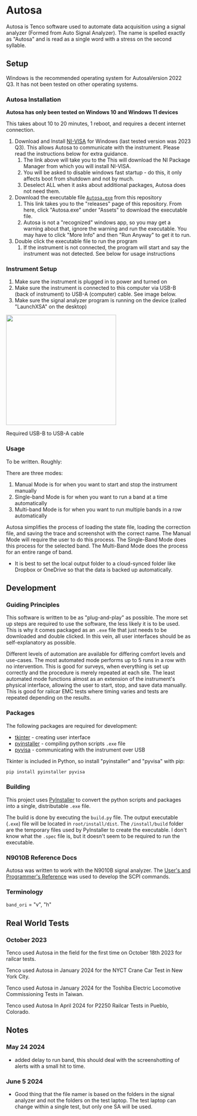 # Autosa

Autosa is Tenco software used to automate data acquisition using a signal analyzer (Formed from Auto Signal Analyzer). The name is spelled exactly as "Autosa" and is read as a single word with a stress on the second syllable.

## Setup

Windows is the recommended operating system for AutosaVersion 2022 Q3. It has not been tested on other operating systems.

### Autosa Installation

**Autosa has only been tested on Windows 10 and Windows 11 devices**

This takes about 10 to 20 minutes, 1 reboot, and requires a decent internet connection.

1. Download and Install [NI-VISA](https://www.ni.com/en/support/downloads/drivers/download.ni-visa.html) for Windows (last tested version was 2023 Q3). This allows Autosa to communicate with the instrument. Please read the instructions below for extra guidance.
   1. The link above will take you to the This will download the NI Package Manager from which you will install NI-VISA.
   2. You will be asked to disable windows fast startup - do this, it only affects boot from shutdown and not by much.
   3. Deselect ALL when it asks about additional packages, Autosa does not need them.
2. Download the executable file [`Autosa.exe`](https://github.com/ThisTemba/autosa/releases/latest) from this repository
   1. This link takes you to the "releases" page of this repository. From here, click "Autosa.exe" under "Assets" to download the executable file.
   2. Autosa is not a "recognized" windows app, so you may get a warning about that, ignore the warning and run the executable. You may have to click "More Info" and then "Run Anyway" to get it to run.
3. Double click the executable file to run the program
   1. If the instrument is not connected, the program will start and say the instrument was not detected. See below for usage instructions

### Instrument Setup

1. Make sure the instrument is plugged in to power and turned on
2. Make sure the instrument is connected to this computer via USB-B (back of instrument) to USB-A (computer) cable. See image below.
3. Make sure the signal analyzer program is running on the device (called "LaunchXSA" on the desktop)

<img src="https://github.com/ThisTemba/autosa/assets/36087610/0b688734-af36-4af1-bae5-a3874f0893b7" width="300px" />

Required USB-B to USB-A cable

### Usage

To be written. Roughly:

There are three modes:
1. Manual Mode is for when you want to start and stop the instrument manually
2. Single-band Mode is for when you want to run a band at a time automatically
3. Multi-band Mode is for when you want to run multiple bands in a row automatically

Autosa simplifies the process of loading the state file, loading the correction file, and saving the trace and screenshot with the correct name. The Manual Mode will require the user to do this process. The Single-Band Mode does this process for the selected band. The Multi-Band Mode does the process for an entire range of band.

- It is best to set the local output folder to a cloud-synced folder like Dropbox or OneDrive so that the data is backed up automatically.

## Development

### Guiding Principles

This software is written to be as "plug-and-play" as possible. The more set up steps are required to use the software, the less likely it is to be used. This is why it comes packaged as an `.exe` file that just needs to be downloaded and double clicked. In this vein, all user interfaces should be as self-explanatory as possible.

Different levels of automation are available for differing comfort levels and use-cases. The most automated mode performs up to 5 runs in a row with no intervention. This is good for surveys, when everything is set up correctly and the procedure is merely repeated at each site. The least automated mode functions almost as an extension of the instrument's physical interface, allowing the user to start, stop, and save data manually. This is good for railcar EMC tests where timing varies and tests are repeated depending on the results.

### Packages

The following packages are required for development:

- [tkinter](https://tkdocs.com/) - creating user interface
- [pyinstaller](https://pyinstaller.org/en/stable/) - compiling python scripts `.exe` file
- [pyvisa](https://pyvisa.readthedocs.io/en/latest/) - communicating with the instrument over USB

Tkinter is included in Python, so install "pyinstaller" and "pyvisa" with pip:

```bash
pip install pyinstaller pyvisa
```

### Building

This project uses [PyInstaller](https://pyinstaller.org/en/stable/) to convert the python scripts and packages into a single, distributable `.exe` file.

The build is done by executing the `build.py` file. The output executable (`.exe`) file will be located in `root/install/dist`. The `/install/build` folder are the temporary files used by PyInstaller to create the executable. I don't know what the `.spec` file is, but it doesn't seem to be required to run the executable.

### N9010B Reference Docs

Autosa was written to work with the N9010B signal analyzer. The [User's and Programmer's Reference](https://www.keysight.com/us/en/assets/9018-04666/user-manuals/9018-04666.pdf) was used to develop the SCPI commands.

### Terminology

`band_ori` = "v", "h"

## Real World Tests

### October 2023

Tenco used Autosa in the field for the first time on October 18th 2023 for railcar tests.

Tenco used Autosa in January 2024 for the NYCT Crane Car Test in New York City.

Tenco used Autosa in January 2024 for the Toshiba Electric Locomotive Commissioning Tests in Taiwan.

Tenco used Autosa In April 2024 for P2250 Railcar Tests in Pueblo, Colorado.

## Notes

### May 24 2024

- added delay to run band, this should deal with the screenshotting of alerts with a small hit to time.

### June 5 2024

- Good thing that the file namer is based on the folders in the signal analyzer and not the folders on the test laptop. The test laptop can change within a single test, but only one SA will be used.

